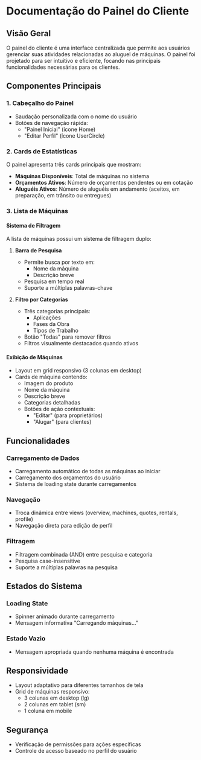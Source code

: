# Documentação do Painel do Cliente

## Visão Geral
O painel do cliente é uma interface centralizada que permite aos usuários gerenciar suas atividades relacionadas ao aluguel de máquinas. O painel foi projetado para ser intuitivo e eficiente, focando nas principais funcionalidades necessárias para os clientes.

## Componentes Principais

### 1. Cabeçalho do Painel
- Saudação personalizada com o nome do usuário
- Botões de navegação rápida:
  - "Painel Inicial" (ícone Home)
  - "Editar Perfil" (ícone UserCircle)

### 2. Cards de Estatísticas
O painel apresenta três cards principais que mostram:
- **Máquinas Disponíveis**: Total de máquinas no sistema
- **Orçamentos Ativos**: Número de orçamentos pendentes ou em cotação
- **Aluguéis Ativos**: Número de aluguéis em andamento (aceitos, em preparação, em trânsito ou entregues)

### 3. Lista de Máquinas

#### Sistema de Filtragem
A lista de máquinas possui um sistema de filtragem duplo:

1. **Barra de Pesquisa**
   - Permite busca por texto em:
     - Nome da máquina
     - Descrição breve
   - Pesquisa em tempo real
   - Suporte a múltiplas palavras-chave

2. **Filtro por Categorias**
   - Três categorias principais:
     - Aplicações
     - Fases da Obra
     - Tipos de Trabalho
   - Botão "Todas" para remover filtros
   - Filtros visualmente destacados quando ativos

#### Exibição de Máquinas
- Layout em grid responsivo (3 colunas em desktop)
- Cards de máquina contendo:
  - Imagem do produto
  - Nome da máquina
  - Descrição breve
  - Categorias detalhadas
  - Botões de ação contextuais:
    - "Editar" (para proprietários)
    - "Alugar" (para clientes)

## Funcionalidades

### Carregamento de Dados
- Carregamento automático de todas as máquinas ao iniciar
- Carregamento dos orçamentos do usuário
- Sistema de loading state durante carregamentos

### Navegação
- Troca dinâmica entre views (overview, machines, quotes, rentals, profile)
- Navegação direta para edição de perfil

### Filtragem
- Filtragem combinada (AND) entre pesquisa e categoria
- Pesquisa case-insensitive
- Suporte a múltiplas palavras na pesquisa

## Estados do Sistema

### Loading State
- Spinner animado durante carregamento
- Mensagem informativa "Carregando máquinas..."

### Estado Vazio
- Mensagem apropriada quando nenhuma máquina é encontrada

## Responsividade
- Layout adaptativo para diferentes tamanhos de tela
- Grid de máquinas responsivo:
  - 3 colunas em desktop (lg)
  - 2 colunas em tablet (sm)
  - 1 coluna em mobile

## Segurança
- Verificação de permissões para ações específicas
- Controle de acesso baseado no perfil do usuário

